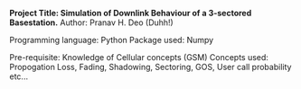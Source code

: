 **Project Title: Simulation of Downlink Behaviour of a 3-sectored Basestation.**
Author: Pranav H. Deo (Duhh!)

Programming language: Python
Package used: Numpy

Pre-requisite: Knowledge of Cellular concepts (GSM)
Concepts used: Propogation Loss, Fading, Shadowing, Sectoring, GOS, User call probability etc...

